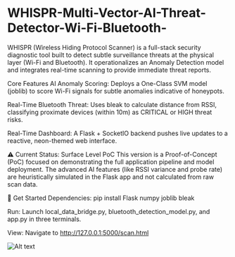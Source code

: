 # WHISPR-Multi-Vector-AI-Threat-Detector-Wi-Fi-Bluetooth-
WHISPR (Wireless Hiding Protocol Scanner) is a full-stack security diagnostic tool built to detect subtle surveillance threats at the physical layer (Wi-Fi and Bluetooth). It operationalizes an Anomaly Detection model and integrates real-time scanning to provide immediate threat reports.

Core Features
AI Anomaly Scoring: Deploys a One-Class SVM model (joblib) to score Wi-Fi signals for subtle anomalies indicative of honeypots.

Real-Time Bluetooth Threat: Uses bleak to calculate distance from RSSI, classifying proximate devices (within 10m) as CRITICAL or HIGH threat risks.

Real-Time Dashboard: A Flask + SocketIO backend pushes live updates to a reactive, neon-themed web interface.

⚠️ Current Status: Surface Level PoC
This version is a Proof-of-Concept (PoC) focused on demonstrating the full application pipeline and model deployment. The advanced AI features (like RSSI variance and probe rate) are heuristically simulated in the Flask app and not calculated from raw scan data.

🚀 Get Started
Dependencies: pip install Flask numpy joblib bleak

Run: Launch local_data_bridge.py, bluetooth_detection_model.py, and app.py in three terminals.

View: Navigate to http://127.0.0.1:5000/scan.html

![Alt text](https://link-to-your-image.png)

